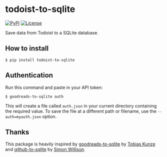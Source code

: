 # todoist-to-sqlite

[![PyPI](https://img.shields.io/pypi/v/todoist-to-sqlite.svg)](https://pypi.org/project/todoist-to-sqlite/)
[![License](https://img.shields.io/badge/license-MIT-green.svg)](https://github.com/rixx/goodreads-to-sqlite/blob/master/LICENSE)

Save data from Todoist to a SQLite database.

## How to install

    $ pip install todoist-to-sqlite

## Authentication

Run this command and paste in your API token:

    $ goodreads-to-sqlite auth

This will create a file called `auth.json` in your current directory containing the required value. To save the file at
a different path or filename, use the `--auth=myauth.json` option.

## Thanks

This package is heavily inspired by [goodreads-to-sqlite](https://github.com/rixx/goodreads-to-sqlite/) by [Tobias Kunze
](https://github.com/rixx) and [github-to-sqlite](https://github.com/dogsheep/github-to-sqlite/) by [Simon
Willison](https://simonwillison.net/2019/Oct/7/dogsheep/).
